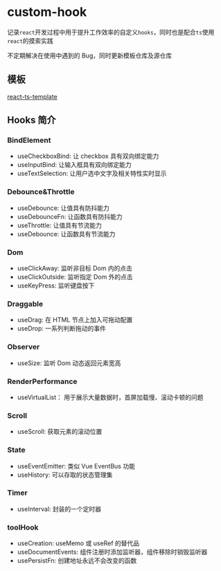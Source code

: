 # custom-hook

记录`react`开发过程中用于提升工作效率的自定义`hooks`，同时也是配合`ts`使用`react`的摸索实践

不定期解决在使用中遇到的 Bug，同时更新模板仓库及源仓库

## 模板

[react-ts-template](https://github.com/MYWProgram/react-ts-template)

## Hooks 简介

### BindElement

- useCheckboxBind: 让 checkbox 具有双向绑定能力
- useInputBind: 让输入框具有双向绑定能力
- useTextSelection: 让用户选中文字及相关特性实时显示

### Debounce&Throttle

- useDebounce: 让值具有防抖能力
- useDebounceFn: 让函数具有防抖能力
- useThrottle: 让值具有节流能力
- useDebounce: 让函数具有节流能力

### Dom

- useClickAway: 监听非目标 Dom 内的点击
- useClickOutside: 监听指定 Dom 外的点击
- useKeyPress: 监听键盘按下

### Draggable

- useDrag: 在 HTML 节点上加入可拖动配置
- useDrop: 一系列判断拖动的事件

### Observer

- useSize: 监听 Dom 动态返回元素宽高

### RenderPerformance

- useVirtualList： 用于展示大量数据时，首屏加载慢、滚动卡顿的问题

### Scroll

- useScroll: 获取元素的滚动位置

### State

- useEventEmitter: 类似 Vue EventBus 功能
- useHistory: 可以存取的状态管理集

### Timer

- useInterval: 封装的一个定时器

### toolHook

- useCreation: useMemo 或 useRef 的替代品
- useDocumentEvents: 组件注册时添加监听器，组件移除时销毁监听器
- usePersistFn: 创建地址永远不会改变的函数
